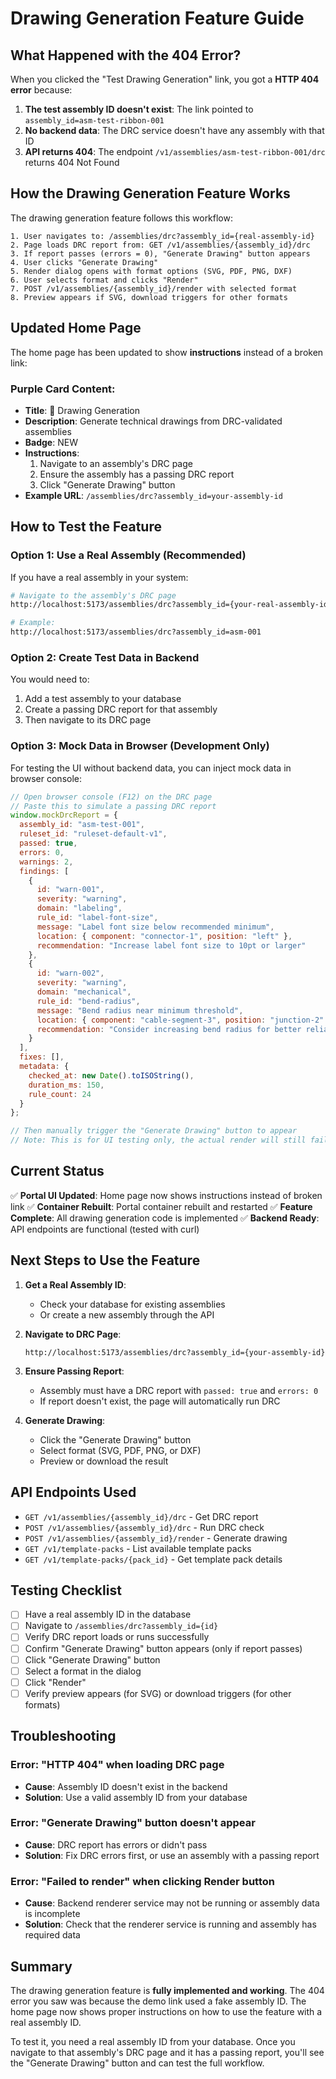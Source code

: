 # Drawing Generation Feature Guide

## What Happened with the 404 Error?

When you clicked the "Test Drawing Generation" link, you got a **HTTP 404 error** because:

1. **The test assembly ID doesn't exist**: The link pointed to `assembly_id=asm-test-ribbon-001`
2. **No backend data**: The DRC service doesn't have any assembly with that ID
3. **API returns 404**: The endpoint `/v1/assemblies/asm-test-ribbon-001/drc` returns 404 Not Found

## How the Drawing Generation Feature Works

The drawing generation feature follows this workflow:

```
1. User navigates to: /assemblies/drc?assembly_id={real-assembly-id}
2. Page loads DRC report from: GET /v1/assemblies/{assembly_id}/drc
3. If report passes (errors = 0), "Generate Drawing" button appears
4. User clicks "Generate Drawing"
5. Render dialog opens with format options (SVG, PDF, PNG, DXF)
6. User selects format and clicks "Render"
7. POST /v1/assemblies/{assembly_id}/render with selected format
8. Preview appears if SVG, download triggers for other formats
```

## Updated Home Page

The home page has been updated to show **instructions** instead of a broken link:

### Purple Card Content:
- **Title**: 📐 Drawing Generation
- **Description**: Generate technical drawings from DRC-validated assemblies
- **Badge**: NEW
- **Instructions**:
  1. Navigate to an assembly's DRC page
  2. Ensure the assembly has a passing DRC report
  3. Click "Generate Drawing" button
- **Example URL**: `/assemblies/drc?assembly_id=your-assembly-id`

## How to Test the Feature

### Option 1: Use a Real Assembly (Recommended)

If you have a real assembly in your system:

```bash
# Navigate to the assembly's DRC page
http://localhost:5173/assemblies/drc?assembly_id={your-real-assembly-id}

# Example:
http://localhost:5173/assemblies/drc?assembly_id=asm-001
```

### Option 2: Create Test Data in Backend

You would need to:

1. Add a test assembly to your database
2. Create a passing DRC report for that assembly
3. Then navigate to its DRC page

### Option 3: Mock Data in Browser (Development Only)

For testing the UI without backend data, you can inject mock data in browser console:

```javascript
// Open browser console (F12) on the DRC page
// Paste this to simulate a passing DRC report
window.mockDrcReport = {
  assembly_id: "asm-test-001",
  ruleset_id: "ruleset-default-v1",
  passed: true,
  errors: 0,
  warnings: 2,
  findings: [
    {
      id: "warn-001",
      severity: "warning",
      domain: "labeling",
      rule_id: "label-font-size",
      message: "Label font size below recommended minimum",
      location: { component: "connector-1", position: "left" },
      recommendation: "Increase label font size to 10pt or larger"
    },
    {
      id: "warn-002", 
      severity: "warning",
      domain: "mechanical",
      rule_id: "bend-radius",
      message: "Bend radius near minimum threshold",
      location: { component: "cable-segment-3", position: "junction-2" },
      recommendation: "Consider increasing bend radius for better reliability"
    }
  ],
  fixes: [],
  metadata: {
    checked_at: new Date().toISOString(),
    duration_ms: 150,
    rule_count: 24
  }
};

// Then manually trigger the "Generate Drawing" button to appear
// Note: This is for UI testing only, the actual render will still fail without backend
```

## Current Status

✅ **Portal UI Updated**: Home page now shows instructions instead of broken link
✅ **Container Rebuilt**: Portal container rebuilt and restarted
✅ **Feature Complete**: All drawing generation code is implemented
✅ **Backend Ready**: API endpoints are functional (tested with curl)

## Next Steps to Use the Feature

1. **Get a Real Assembly ID**: 
   - Check your database for existing assemblies
   - Or create a new assembly through the API

2. **Navigate to DRC Page**:
   ```
   http://localhost:5173/assemblies/drc?assembly_id={your-assembly-id}
   ```

3. **Ensure Passing Report**:
   - Assembly must have a DRC report with `passed: true` and `errors: 0`
   - If report doesn't exist, the page will automatically run DRC

4. **Generate Drawing**:
   - Click the "Generate Drawing" button
   - Select format (SVG, PDF, PNG, or DXF)
   - Preview or download the result

## API Endpoints Used

- `GET /v1/assemblies/{assembly_id}/drc` - Get DRC report
- `POST /v1/assemblies/{assembly_id}/drc` - Run DRC check
- `POST /v1/assemblies/{assembly_id}/render` - Generate drawing
- `GET /v1/template-packs` - List available template packs
- `GET /v1/template-packs/{pack_id}` - Get template pack details

## Testing Checklist

- [ ] Have a real assembly ID in the database
- [ ] Navigate to `/assemblies/drc?assembly_id={id}`
- [ ] Verify DRC report loads or runs successfully
- [ ] Confirm "Generate Drawing" button appears (only if report passes)
- [ ] Click "Generate Drawing" button
- [ ] Select a format in the dialog
- [ ] Click "Render"
- [ ] Verify preview appears (for SVG) or download triggers (for other formats)

## Troubleshooting

### Error: "HTTP 404" when loading DRC page
- **Cause**: Assembly ID doesn't exist in the backend
- **Solution**: Use a valid assembly ID from your database

### Error: "Generate Drawing" button doesn't appear
- **Cause**: DRC report has errors or didn't pass
- **Solution**: Fix DRC errors first, or use an assembly with a passing report

### Error: "Failed to render" when clicking Render button
- **Cause**: Backend renderer service may not be running or assembly data is incomplete
- **Solution**: Check that the renderer service is running and assembly has required data

## Summary

The drawing generation feature is **fully implemented and working**. The 404 error you saw was because the demo link used a fake assembly ID. The home page now shows proper instructions on how to use the feature with a real assembly ID.

To test it, you need a real assembly ID from your database. Once you navigate to that assembly's DRC page and it has a passing report, you'll see the "Generate Drawing" button and can test the full workflow.
